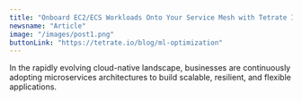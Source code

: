```yaml
---
title: "Onboard EC2/ECS Workloads Onto Your Service Mesh with Tetrate Istio Subscription"
newsname: "Article"
image: "/images/post1.png"
buttonLink: "https://tetrate.io/blog/ml-optimization"
---
```


In the rapidly evolving cloud-native landscape, businesses are continuously adopting microservices architectures to build scalable, resilient, and flexible applications.
